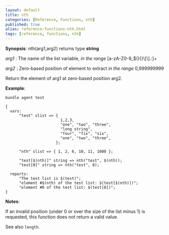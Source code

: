 ```yaml
---
layout: default
title: nth
categories: [Reference, Functions, nth]
published: true
alias: reference-functions-nth.html
tags: [reference, functions, nth]
---
```




**Synopsis**: nth(arg1,arg2) returns type **string**

 *arg1* : The name of the list variable, *in the range*
[a-zA-Z0-9\_\$(){}\\[\\].:]+   

 *arg2* : Zero-based position of element to extract *in the range* 0,999999999

Return the element of arg1 at zero-based position arg2.

**Example**:  
   

```cf3
bundle agent test

{
  vars:
      "test" slist => {
                        1,2,3,
                        "one", "two", "three",
                        "long string",
                        "four", "fix", "six",
                        "one", "two", "three",
                      };

      "nth" slist => { 1, 2, 6, 10, 11, 1000 };

      "test[$(nth)]" string => nth("test", $(nth));
      "test[0]" string => nth("test", 0);

  reports:
      "The test list is $(test)";
      "element #$(nth) of the test list: $(test[$(nth)])";
      "element #0 of the test list: $(test[0])";
}
```

**Notes**:  

If an invalid position (under 0 or over the size of the list minus 1)
is requested, this function does not return a valid value.

See also `length`.
